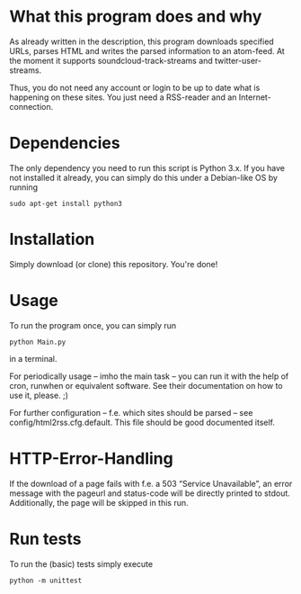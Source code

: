 # What this program does and why
As already written in the description, this program downloads specified URLs, parses HTML and writes the parsed information to an atom-feed. At the moment it supports soundcloud-track-streams and twitter-user-streams.

Thus, you do not need any account or login to be up to date what is happening on these sites. You just need a RSS-reader and an Internet-connection.

# Dependencies
The only dependency you need to run this script is Python 3.x. If you have not installed it already, you can simply do this under a Debian-like OS by running

    sudo apt-get install python3

# Installation
Simply download (or clone) this repository. You're done!

# Usage
To run the program once, you can simply run

    python Main.py

in a terminal.

For periodically usage – imho the main task – you can run it with the help of cron, runwhen or equivalent software. See their documentation on how to use it, please. ;)

For further configuration – f.e. which sites should be parsed – see config/html2rss.cfg.default. This file should be good documented itself.

# HTTP-Error-Handling
If the download of a page fails with f.e. a 503 “Service Unavailable”, an error message with the pageurl and status-code will be directly printed to stdout. Additionally, the page will be skipped in this run.

# Run tests

To run the (basic) tests simply execute

    python -m unittest
